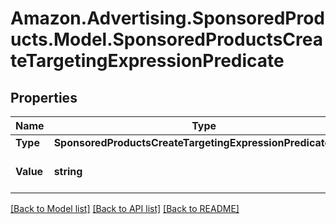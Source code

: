 # Amazon.Advertising.SponsoredProducts.Model.SponsoredProductsCreateTargetingExpressionPredicate

## Properties

Name | Type | Description | Notes
------------ | ------------- | ------------- | -------------
**Type** | **SponsoredProductsCreateTargetingExpressionPredicateType** |  | 
**Value** | **string** | The expression value | [optional] 

[[Back to Model list]](../README.md#documentation-for-models) [[Back to API list]](../README.md#documentation-for-api-endpoints) [[Back to README]](../README.md)

